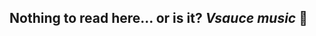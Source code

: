 ## Nothing to read here... or is it? *Vsauce music* 👋

<!--
**TheOneHP/TheOneHP** is a ✨ _special_ ✨ repository because its `README.md` (this file) appears on your GitHub profile.

Here are some ideas to get you started:

- 🔭 I’m currently working on finding a goddamn job
- 🌱 I’m currently learning data analysis and data science
- 👯 I’m looking to collaborate on data analysis and data science
- 🤔 I’m looking for help with everything, really
- 💬 Ask me about my favorite movie and get a popcorn and a seat
- 📫 How to reach me: do you really need to reach me?
- 😄 Pronouns: he/him... but you can call me whatever you want baby, meow, yeah baby, shall we shag now or shag later?
- ⚡ Fun fact: I'm brazilian and... come to Brazil!
-->
